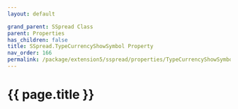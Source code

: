 ```yaml
---
layout: default

grand_parent: SSpread Class
parent: Properties
has_children: false
title: SSpread.TypeCurrencyShowSymbol Property
nav_order: 166
permalink: /package/extension5/sspread/properties/TypeCurrencyShowSymbol
---
```

# {{ page.title }}